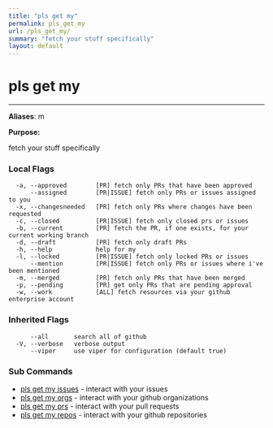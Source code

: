 ```yaml
---
title: "pls get my"
permalink: pls_get_my
url: /pls_get_my/
summary: "fetch your stuff specifically"
layout: default
---
```

# pls get my 

---
**Aliases**: m

**Purpose:**

fetch your stuff specifically

### Local Flags

```
  -a, --approved        [PR] fetch only PRs that have been approved
      --assigned        [PR|ISSUE] fetch only PRs or issues assigned to you
  -x, --changesneeded   [PR] fetch only PRs where changes have been requested
  -c, --closed          [PR|ISSUE] fetch only closed prs or issues
  -b, --current         [PR] fetch the PR, if one exists, for your current working branch
  -d, --draft           [PR] fetch only draft PRs
  -h, --help            help for my
  -l, --locked          [PR|ISSUE] fetch only locked PRs or issues
      --mention         [PR|ISSUE] fetch only PRs or issues where i've been mentioned
  -m, --merged          [PR] fetch only PRs that have been merged
  -p, --pending         [PR] get only PRs that are pending approval
  -w, --work            [ALL] fetch resources via your github enterprise account
```

### Inherited Flags

```
      --all       search all of github
  -V, --verbose   verbose output
      --viper     use viper for configuration (default true)
```
### Sub Commands

* [pls get my issues](/pls_get_my_issues/)	 - interact with your issues
* [pls get my orgs](/pls_get_my_orgs/)	 - interact with your github organizations
* [pls get my prs](/pls_get_my_prs/)	 - interact with your pull requests
* [pls get my repos](/pls_get_my_repos/)	 - interact with your github repositories

